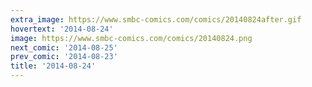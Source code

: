 ```yaml
---
extra_image: https://www.smbc-comics.com/comics/20140824after.gif
hovertext: '2014-08-24'
image: https://www.smbc-comics.com/comics/20140824.png
next_comic: '2014-08-25'
prev_comic: '2014-08-23'
title: '2014-08-24'
---
```


